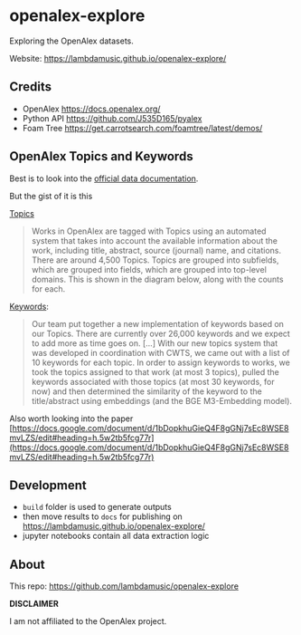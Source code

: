 # openalex-explore

Exploring the OpenAlex datasets.

Website: <https://lambdamusic.github.io/openalex-explore/>

## Credits 

* OpenAlex https://docs.openalex.org/
* Python API https://github.com/J535D165/pyalex 
* Foam Tree https://get.carrotsearch.com/foamtree/latest/demos/


## OpenAlex Topics and Keywords

Best is to look into the [official data documentation](https://help.openalex.org/hc/en-us/sections/24734432836887-Data). 

But the gist of it is this

[Topics](https://help.openalex.org/hc/en-us/articles/24736129405719-Topics)

> Works in OpenAlex are tagged with Topics using an automated system that takes into account the available information about the work, including title, abstract, source (journal) name, and citations. There are around 4,500 Topics. Topics are grouped into subfields, which are grouped into fields, which are grouped into top-level domains. This is shown in the diagram below, along with the counts for each.


[Keywords](https://help.openalex.org/hc/en-us/articles/24736201130391-Keywords): 

> Our team put together a new implementation of keywords based on our Topics. There are currently over 26,000 keywords and we expect to add more as time goes on. [...] With our new topics system that was developed in coordination with CWTS, we came out with a list of 10 keywords for each topic. In order to assign keywords to works, we took the topics assigned to that work (at most 3 topics), pulled the keywords associated with those topics (at most 30 keywords, for now) and then determined the similarity of the keyword to the title/abstract using embeddings (and the BGE M3-Embedding model).

Also worth looking into the paper  [https://docs.google.com/document/d/1bDopkhuGieQ4F8gGNj7sEc8WSE8mvLZS/edit#heading=h.5w2tb5fcg77r](https://docs.google.com/document/d/1bDopkhuGieQ4F8gGNj7sEc8WSE8mvLZS/edit#heading=h.5w2tb5fcg77r)

## Development

* `build` folder is used to generate outputs
* then move results to `docs` for publishing on <https://lambdamusic.github.io/openalex-explore/>
* jupyter notebooks contain all data extraction logic


## About

This repo: https://github.com/lambdamusic/openalex-explore

**DISCLAIMER** 

I am not affiliated to the OpenAlex project. 

